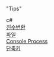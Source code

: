"Tips" 

c#  
[진수변환](csharp/진수변환.md)  
[파일](csahrp/파일.md)  
[Console Process](csahrp/콘솔프로세스.md)  
[단축키](csharp/단축키.md)
